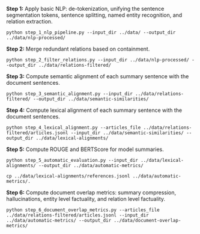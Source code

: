 **Step 1:** 
Apply basic NLP: de-tokenization, unifying the sentence segmentation tokens, sentence splitting, named entity recognition, and relation extraction.

`python step_1_nlp_pipeline.py --input_dir ../data/ --output_dir ../data/nlp-processed/`

**Step 2:**
Merge redundant relations based on containment.

`python step_2_filter_relations.py --input_dir ../data/nlp-processed/ --output_dir ../data/relations-filtered/`

**Step 3:**
Compute semantic alignment of each summary sentence with the document sentences.

`python step_3_semantic_alignment.py --input_dir ../data/relations-filtered/ --output_dir ../data/semantic-similarities/`

**Step 4:**
Compute lexical alignment of each summary sentence with the document sentences.

`python step_4_lexical_alignment.py --articles_file ../data/relations-filtered/articles.jsonl --input_dir ../data/semantic-similarities/ --output_dir ../data/lexical-alignments/`

**Step 5:**
Compute ROUGE and BERTScore for model summaries.

`python step_5_automatic_evaluation.py --input_dir ../data/lexical-alignments/ --output_dir ../data/automatic-metrics/`

`cp ../data/lexical-alignments/references.jsonl ../data/automatic-metrics/.`


**Step 6:**
Compute document overlap metrics: summary compression, hallucinations, entity level factuality, and relation level factuality.

`python step_6_document_overlap_metrics.py --articles_file ../data/relations-filtered/articles.jsonl --input_dir ../data/automatic-metrics/ --output_dir ../data/document-overlap-metrics/`